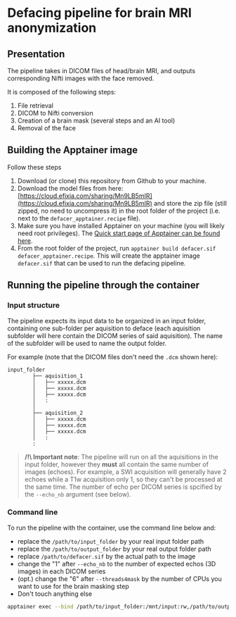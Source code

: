 # Defacing pipeline for brain MRI anonymization
## Presentation

The pipeline takes in DICOM files of head/brain MRI, and outputs corresponding Nifti images with the face removed.

It is composed of the following steps:
1. File retrieval
2. DICOM to Nifti conversion
3. Creation of a brain mask (several steps and an AI tool)
4. Removal of the face

## Building the Apptainer image
Follow these steps
1. Download (or clone) this repository from Github to your machine.
2. Download the model files from here: [https://cloud.efixia.com/sharing/Mn9LB5mIR](https://cloud.efixia.com/sharing/Mn9LB5mIR) and store the zip file (still zipped, no need to uncompress it) in the root folder of the project (i.e. next to the `defacer_apptainer.recipe` file).
3. Make sure you have installed Apptainer on your machine (you will likely need root privileges). The [Quick start page of Apptainer can be found here](https://apptainer.org/docs/user/main/quick_start.html).
4. From the root folder of the project, run `apptainer build defacer.sif defacer_apptainer.recipe`. This will create the apptainer image `defacer.sif` that can be used to run the defacing pipeline.

## Running the pipeline through the container
### Input structure
The pipeline expects its input data to be organized in an input folder, containing one sub-folder per aquisition to deface (each aquisition subfolder will here contain the DICOM series of said aquisition). The name of the subfolder will be used to name the output folder.

For example (note that the DICOM files don't need the `.dcm` shown here):

    input_folder
            ├── aquisition_1
            │   ├── xxxxx.dcm
            │   ├── xxxxx.dcm
            │   ├── xxxxx.dcm
            │   :
            │
            ├── aquisition_2
            │   ├── xxxxx.dcm
            │   ├── xxxxx.dcm
            │   ├── xxxxx.dcm
            │   :
            :


> **/!\ Important note**: The pipeline will run on all the aquisitions in the input folder, however they **must** all contain the same number of images (echoes). For example, a SWI acquisition will generally have 2 echoes while a T1w acquisition only 1, so they can't be processed at the same time. The number of echo per DICOM series is spcified by the `--echo_nb` argument (see below).

### Command line
To run the pipeline with the container, use the command line below and:
- replace the `/path/to/input_folder` by your real input folder path
- replace the `/path/to/output_folder` by your real output folder path
- replace `/path/to/defacer.sif` by the actual path to the image
- change the "1" after `--echo_nb` to the number of expected echos (3D images) in each DICOM series
- (opt.) change the "6" after `--threads4mask` by the number of CPUs you want to use for the brain masking step
- Don't touch anything else

```bash
apptainer exec --bind /path/to/input_folder:/mnt/input:rw,/path/to/output_folder:/mnt/output:rw /path/to/defacer.sif deface --indir /mnt/input --outdir /mnt/output --echo_nb 1 --threads4mask 6
```